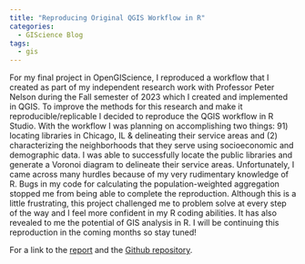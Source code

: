 ```yaml
---
title: "Reproducing Original QGIS Workflow in R"
categories:
  - GIScience Blog
tags:
  - gis
---
```


For my final project in OpenGIScience, I reproduced a workflow that I created as part of my independent research work with Professor Peter Nelson during the Fall semester of 2023 which I created and implemented in QGIS. To improve the methods for this research and make it reproducible/replicable I decided to reproduce the QGIS workflow in R Studio. With the workflow I was planning on accomplishing two things: 91) locating libraries in Chicago, IL & delineating their service areas and (2) characterizing the neighborhoods that they serve using socioeconomic and demographic data. I was able to successfully locate the public libraries and generate a Voronoi diagram to delineate their service areas. Unfortunately, I came across many hurdles because of my very rudimentary knowledge of R. Bugs in my code for calculating the population-weighted aggregation stopped me from being able to complete the reproduction. Although this is a little frustrating, this project challenged me to problem solve at every step of the way and I feel more confident in my R coding abilities. It has also revealed to me the potential of GIS analysis in R. I will be continuing this reproduction in the coming months so stay tuned! 

For a link to the [report](https://azalecki.github.io/Zalecki-2023-R.html/) and the [Github repository](https://github.com/azalecki/Zalecki-2023). 
